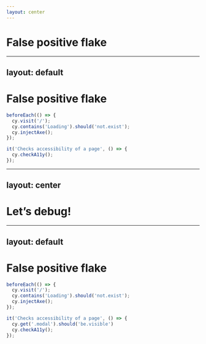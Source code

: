 ```yaml
---
layout: center
---
```

# False positive flake

<!-- 
- we like our tests green
- but there are cases where a green tests hides a real issue
-->

---
layout: default
---
# False positive flake

```js
beforeEach(() => {
  cy.visit('/');
  cy.contains('Loading').should('not.exist');
  cy.injectAxe();
});

it('Checks accessibility of a page', () => {
  cy.checkA11y();
});
```

<!-- 
- show code, then go to demo
-->

---
layout: center
---
# Let’s debug!

<!-- 
- demo links:
  - failed: https://app.replay.io/recording/cypresse2ea11ycyts--5927ab03-d263-4c91-a159-68ea4c3d1269
  - passing: https://app.replay.io/recording/cypresse2ea11ycyts--c6e8789f-96e0-40dc-b528-c3cd07d8132a
-->


---
layout: default
---
# False positive flake

```js {*|8}
beforeEach(() => {
  cy.visit('/');
  cy.contains('Loading').should('not.exist');
  cy.injectAxe();
});

it('Checks accessibility of a page', () => {
  cy.get('.modal').should('be.visible')
  cy.checkA11y();
});
```
<!-- 
- the problem now is, that we did not make sure that application is ready for accessibility check
- [click] we need to make sure by check the modal presence first
-->
